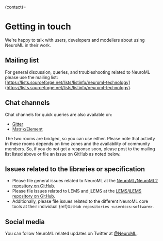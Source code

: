 (contact)=
# Getting in touch

We're happy to talk with users, developers and modellers about using NeuroML in their work.

## Mailing list

For general discussion, queries, and troubleshooting related to NeuroML please use the mailing list: [https://lists.sourceforge.net/lists/listinfo/neuroml-technology](https://lists.sourceforge.net/lists/listinfo/neuroml-technology).

## Chat channels

Chat channels for quick queries are also available on:

- [Gitter](https://gitter.im/NeuroML/community)
- [Matrix/Element](https://matrix.to/#/!EQLdKYsJxEfGHAybdP:gitter.im?via=gitter.im&via=matrix.org)

The two rooms are bridged, so you can use either.
Please note that activity in these rooms depends on time zones and the availability of community members.
So, if you do not get a response soon, please post to the mailing list listed above or file an issue on GitHub as noted below.

##  Issues related to the libraries or specification

- Please file general issues related to NeuroML at the [NeuroML/NeuroML2 repository on GitHub](https://github.com/NeuroML/Neu.oML2/issues).
- Please file issues related to LEMS and jLEMS at the [LEMS/jLEMS repository on GitHub](https://github.com/LEMS/jLEMS/issues).
- Additionally, please file issues related to the different NeuroML core tools at their individual {ref}`GitHub repositories <userdocs:software>`.

##  Social media

You can follow NeuroML related updates on Twitter at [@NeuroML](https://twitter.com/NeuroML).
